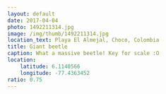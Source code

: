 ```yaml
---
layout: default
date: 2017-04-04
photo: 1492211314.jpg
image: /img/thumb/1492211314.jpg
location_text: Playa El Almejal, Choco, Colombia
title: Giant beetle
caption: What a massive beetle! Key for scale :O
location:
    latitude: 6.1140566
    longitude: -77.4363452
ratio: 0.75
---
```

